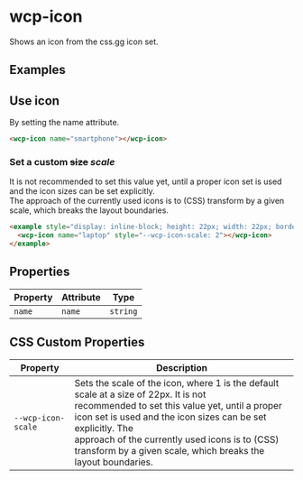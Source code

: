 # wcp-icon

Shows an icon from the css.gg icon set.

## Examples

## Use icon
By setting the name attribute.

```html
<wcp-icon name="smartphone"></wcp-icon>
```

### Set a custom ~~size~~ _scale_

It is not recommended to set this value yet, until a proper icon set is used and the icon sizes can be set explicitly. \
The approach of the currently used icons is to (CSS) transform by a given scale, which breaks the layout boundaries.

```html
<example style="display: inline-block; height: 22px; width: 22px; border: 5px solid rgba(255, 0, 0, .5)">
  <wcp-icon name="laptop" style="--wcp-icon-scale: 2"></wcp-icon>
</example>
```

## Properties

| Property | Attribute | Type     |
|----------|-----------|----------|
| `name`   | `name`    | `string` |

## CSS Custom Properties

| Property           | Description                                      |
|--------------------|--------------------------------------------------|
| `--wcp-icon-scale` | Sets the scale of the icon, where 1 is the default scale at a size of 22px. It is not<br />recommended to set this value yet, until a proper icon set is used and the icon sizes can be set explicitly. The<br />approach of the currently used icons is to (CSS) transform by a given scale, which breaks the layout boundaries. |
